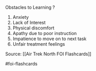 Obstacles to Learning
?
1. Anxiety
2. Lack of Interest
3. Physical discomfort
4. Apathy due to poor instruction
5. Impatience to move on to next task
6. Unfair treatment feelings
<!--SR:!2022-09-28,1,230-->

Source: [[Air Trek North FOI Flashcards]]

#foi-flashcards 